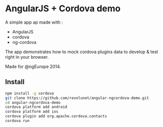 # AngularJS + Cordova demo

A simple app ap made with :
 - AngularJS
 - cordova
 - ng-cordova

The app demonstrates how to mock cordova plugins data to develop & test right in your browser.

Made for @ngEurope 2014.


## Install

```sh
npm install -g cordova
git clone https://github.com/revolunet/angular-ngcordova-demo.git
cd angular-ngcordova-demo
cordova platform add android
cordova platform add ios
cordova plugin add org.apache.cordova.contacts
cordova run
```
